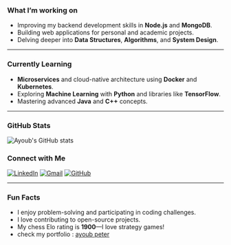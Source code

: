 ###  What I’m working on

-  Improving my backend development skills in **Node.js** and **MongoDB**.
-  Building web applications for personal and academic projects.
-  Delving deeper into **Data Structures**, **Algorithms**, and **System Design**.

---

###  Currently Learning

-  **Microservices** and cloud-native architecture using **Docker** and **Kubernetes**.
-  Exploring **Machine Learning** with **Python** and libraries like **TensorFlow**.
-  Mastering advanced **Java** and **C++** concepts.

---

### GitHub Stats

![Ayoub's GitHub stats](https://github-readme-stats.vercel.app/api?username=AY0UBYOUSFI&show_icons=true&theme=github_dark&hide=stars,issues&custom_title=GitHub%20Stats&hide_border=true&include_all_commits=true&count_private=true)




###  Connect with Me

[![LinkedIn](https://img.shields.io/badge/LinkedIn-0077B5?style=flat-square&logo=linkedin&logoColor=white)]([https://www.linkedin.com/in/yourprofile](https://www.linkedin.com/in/yousfi-ayoub-a88a80300/))
[![Gmail](https://img.shields.io/badge/-Gmail-D14836?style=flat-square&logo=gmail&logoColor=white)](mailto:ayoubyousfi350@gmail.com)
[![GitHub](https://img.shields.io/badge/-GitHub-181717?style=flat-square&logo=github)](https://github.com/AYOUBYOUSFI)

---


###  Fun Facts

-  I enjoy problem-solving and participating in coding challenges.
-  I love contributing to open-source projects.
-  My chess Elo rating is **1900**—I love strategy games!
-  check my portfolio : <a href="https://ay0ubyousfi.github.io/">ayoub peter</a>
